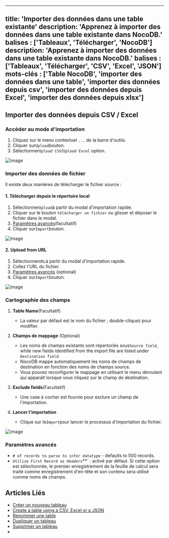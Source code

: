 ***

title: 'Importer des données dans une table existante'
description: 'Apprenez à importer des données dans une table existante dans NocoDB.'
balises : ['Tableaux', 'Télécharger', 'NocoDB']
description: 'Apprenez à importer des données dans une table existante dans NocoDB.'
balises : \['Tableaux', 'Télécharger', 'CSV', 'Excel', 'JSON']
mots-clés : \['Table NocoDB', 'importer des données dans une table', 'importer des données depuis csv', 'importer des données depuis Excel', 'importer des données depuis xlsx']
--------------------------------------------------------------------------------------------------------------------------------------------------------------------------------

## Importer des données depuis CSV / Excel

### Accéder au mode d'importation

1. Cliquez sur le menu contextuel `...` de la barre d'outils.
2. Cliquer sur`Upload`bouton.
3. Sélectionner`Upload CSV`/`Upload Excel` option.

![image](/img/v2/table/upload-csv-1.png)

### Importer des données de fichier

Il existe deux manières de télécharger le fichier source :

#### 1. Télécharger depuis le répertoire local

1. Sélectionner`Upload`à partir du modal d'importation rapide.
2. Cliquer sur le bouton `télécharger un fichier` ou glisser et déposer le fichier dans le modal.
3. [Paramètres avancés](#advance-settings)(facultatif)
4. Cliquer sur`Import`bouton.

![image](/img/v2/table/upload-csv-2.png)

#### 2. Upload from URL

1. Sélectionner`URL`à partir du modal d'importation rapide.
2. Collez l'URL du fichier.
3. [Paramètres avancés](#advance-settings) (optional)
4. Cliquer sur`Import`bouton.

![image](/img/v2/table/upload-csv-url.png)

### Cartographie des champs

1. **Table Name**(Facultatif)
   * La valeur par défaut est le nom du fichier ; double-cliquez pour modifier.

2. **Champs de mappage** (Optional)
   * Les noms de champs existants sont répertoriés sous`Source field`, while new fields identified from the import file are listed under `Destination field`.
   * NocoDB mappe automatiquement les noms de champs de destination en fonction des noms de champs source.
   * Vous pouvez reconfigurer le mappage en utilisant le menu déroulant qui apparaît lorsque vous cliquez sur le champ de destination.

3. **Exclude fields**(Facultatif)
   * Une case à cocher est fournie pour exclure un champ de l'importation.

4. **Lancer l'importation**
   * Clique sur le`Import`pour lancer le processus d'importation du fichier.

![image](/img/v2/table/upload-csv-3.png)

### Paramètres avancés

* `# of records to parse to infer datatype` - defaults to 500 records.
* `Utilize First Record as Headers`\*\*\` : activé par défaut. Si cette option est sélectionnée, le premier enregistrement de la feuille de calcul sera traité comme enregistrement d'en-tête et son contenu sera utilisé comme noms de champs.

## Articles Liés

* [Créer un nouveau tableau](/tables/create-table)
* [Create a table using a CSV, Excel or a JSON](/tables/create-table-via-import)
* [Renommer une table](/tables/actions-on-table#rename-table)
* [Dupliquer un tableau](/tables/actions-on-table#duplicate-table)
* [Supprimer un tableau](/tables/actions-on-table#delete-table)
* 
